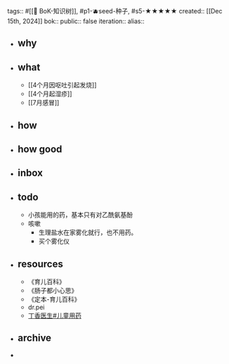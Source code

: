 tags:: #[[🌲 BoK-知识树]], #p1-🫐seed-种子, #s5-★★★★★ 
created:: [[Dec 15th, 2024]] 
bok::
public:: false
iteration::
alias::

- ## why
- ## what
	- [[4个月因呕吐引起发烧]]
	- [[4个月起湿疹]]
	- [[7月感冒]]
- ## how
- ## how good
- ## inbox
- ## todo
	- 小孩能用的药，基本只有对乙酰氨基酚
	- 咳嗽
		- 生理盐水在家雾化就行，也不用药。
		- 买个雾化仪
- ## resources
	- 《育儿百科》
	- 《肠子都小心思》
	- 《定本-育儿百科》
	- dr.pei
	- [丁香医生#儿童用药](https://mp.weixin.qq.com/mp/appmsgalbum?__biz=MzA5NjY5ODgwNA==&action=getalbum&album_id=1680259115417157642&scene=173&subscene=&sessionid=svr_59e12c9e058&enterid=1735903750&from_msgid=2653058908&from_itemidx=1&count=3&nolastread=1#wechat_redirect)
- ## archive
-